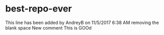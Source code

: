 # best-repo-ever

This line has been added by AndreyB on 11/5/2017 6:38 AM
removing the blank space
New comment This is GOOd
